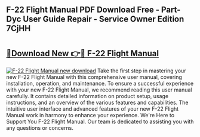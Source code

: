 ## F-22 Flight Manual PDF Download Free - Part-Dyc User Guide Repair - Service Owner Edition 7CjHH

# <h2><a href="http://bc42075.oget.top/?id=F-22+Flight+Manual">🔗Download New 👉🔴 F-22 Flight Manual</a></h2>

[![F-22 Flight Manual new download](https://i.imgur.com/5g1atiW.png)](http://bc42075.oget.top/?id=F-22+Flight+Manual)
Take the first step in mastering your new F-22 Flight Manual with this comprehensive user manual, covering installation, operation, and maintenance. To ensure a successful experience with your new F-22 Flight Manual, we recommend reading this user manual carefully. It contains detailed information on product setup, usage instructions, and an overview of the various features and capabilities. The intuitive user interface and advanced features of your new F-22 Flight Manual work in harmony to enhance your experience. We're Here to Support You F-22 Flight Manual. Our team is dedicated to assisting you with any questions or concerns.
